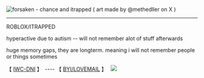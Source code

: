 
![forsaken - chance and itrapped ( art made by @methedller on X )](https://github.com/user-attachments/assets/08dc3885-f0ab-47f3-93bb-9c8344d11c9e)

------------------------------------------------------------------------------------
ROBLOX/ITRAPPED

  hyperactive due to autism -- will not remember alot of stuff afterwards

huge memory gaps, they are longterm. meaning i will not remember people or things sometimes


【  [IWC-DNI](https://docs.google.com/document/d/1wQQk5GOaFQ3m4uOyKjXkHOkHvSVAF80N3Ud8tFjtZ0M/edit?usp=sharing)  】　---- 【 [BYI/LOVEMAIL](https://docs.google.com/document/d/12m6SMlbFN6OrzZAYuHicgBv7BlPOUY9LkQa_D1JzFgw/edit?usp=sharing)  】　
         ![](https://komarev.com/ghpvc/?username=B4NLANDS&color=3c5540&label=Robloxians&style=for-the-badge)
